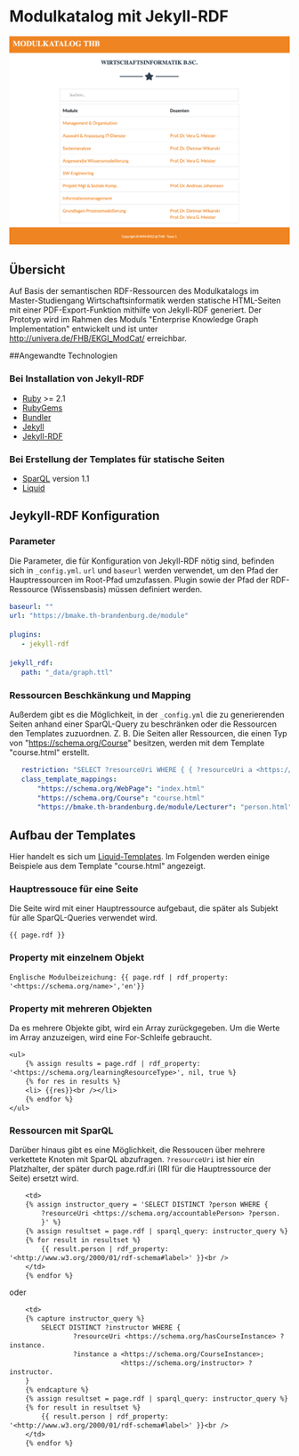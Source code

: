 # Modulkatalog mit Jekyll-RDF

![modulkatalog collage](https://github.com/adamthb/Jekyll-RDF/blob/master/home.png)

## Übersicht

Auf Basis der semantischen RDF-Ressourcen des Modulkatalogs im Master-Studiengang Wirtschaftsinformatik werden statische HTML-Seiten mit einer PDF-Export-Funktion mithilfe von Jekyll-RDF generiert. Der Prototyp wird im Rahmen des Moduls "Enterprise Knowledge Graph Implementation" entwickelt und ist unter <http://univera.de/FHB/EKGI_ModCat/> erreichbar.

##Angewandte Technologien

### Bei Installation von Jekyll-RDF

- [Ruby](https://www.ruby-lang.org/) >= 2.1
- [RubyGems](https://rubygems.org/)
- [Bundler](https://bundler.io/)
- [Jekyll](https://jekyllrb.com/)
- [Jekyll-RDF](https://github.com/white-gecko/JekyllRDF-Tutorial/)


### Bei Erstellung der Templates für statische Seiten

- [SparQL](https://www.w3.org/TR/sparql11-overview/) version 1.1
- [Liquid](https://shopify.github.io/liquid/)


## Jeykyll-RDF Konfiguration

### Parameter

Die Parameter, die für Konfiguration von Jekyll-RDF nötig sind, befinden sich in `_config.yml`. `url` und `baseurl` werden verwendet, um den Pfad der Hauptressourcen im Root-Pfad umzufassen. Plugin sowie der Pfad der RDF-Ressource (Wissensbasis) müssen definiert werden.

```yaml
baseurl: ""
url: "https://bmake.th-brandenburg.de/module"

plugins:
   - jekyll-rdf

jekyll_rdf:
   path: "_data/graph.ttl"

```

### Ressourcen Beschkänkung und Mapping

Außerdem gibt es die Möglichkeit, in der `_config.yml` die zu generierenden Seiten anhand einer SparQL-Query zu beschränken oder die Ressourcen den Templates zuzuordnen. Z. B. Die Seiten aller Ressourcen, die einen Typ von "https://schema.org/Course" besitzen, werden mit dem Template "course.html" erstellt.

```yaml
   restriction: "SELECT ?resourceUri WHERE { { ?resourceUri a <https://schema.org/Course> . } UNION  { ?resourceUri a <https://schema.org/WebPage> } UNION { ?resourceUri a <https://bmake.th-brandenburg.de/module/Lecturer>.}}"
   class_template_mappings:
       "https://schema.org/WebPage": "index.html"
       "https://schema.org/Course": "course.html"
       "https://bmake.th-brandenburg.de/module/Lecturer": "person.html"

```

## Aufbau der Templates

Hier handelt es sich um [Liquid-Templates](https://shopify.github.io/liquid/). Im Folgenden werden einige Beispiele aus dem Template "course.html" angezeigt.

### Hauptressouce für eine Seite

Die Seite wird mit einer Hauptressource aufgebaut, die später als Subjekt für alle SparQL-Queries verwendet wird.

    {{ page.rdf }}

### Property mit einzelnem Objekt

```
Englische Modulbeizeichung: {{ page.rdf | rdf_property: '<https://schema.org/name>','en'}}
```

### Property mit mehreren Objekten

Da es mehrere Objekte gibt, wird ein Array zurückgegeben. Um die Werte im Array anzuzeigen, wird eine For-Schleife gebraucht.
```
<ul>
	{% assign results = page.rdf | rdf_property: '<https://schema.org/learningResourceType>', nil, true %}
	{% for res in results %}
	<li> {{res}}<br /></li>
	{% endfor %}
</ul>
```

### Ressourcen mit SparQL

Darüber hinaus gibt es eine Möglichkeit, die Ressoucen über mehrere verkettete Knoten mit SparQL abzufragen. `?resourceUri` ist hier ein Platzhalter, der später durch page.rdf.iri (IRI für die Hauptressource der Seite) ersetzt wird.

```
	<td>
	{% assign instructor_query = 'SELECT DISTINCT ?person WHERE {
        ?resourceUri <https://schema.org/accountablePerson> ?person.
        }' %}
	{% assign resultset = page.rdf | sparql_query: instructor_query %}
	{% for result in resultset %}
    	{{ result.person | rdf_property: '<http://www.w3.org/2000/01/rdf-schema#label>' }}<br />
	</td>
	{% endfor %}
```

oder 

```
	<td>
    {% capture instructor_query %}
    	SELECT DISTINCT ?instructor WHERE {
    			?resourceUri <https://schema.org/hasCourseInstance> ?instance.
				?instance a <https://schema.org/CourseInstance>;
							<https://schema.org/instructor> ?instructor.
    }
    {% endcapture %}
	{% assign resultset = page.rdf | sparql_query: instructor_query %}
	{% for result in resultset %}
    	{{ result.person | rdf_property: '<http://www.w3.org/2000/01/rdf-schema#label>' }}<br />
	</td>
	{% endfor %}
```







